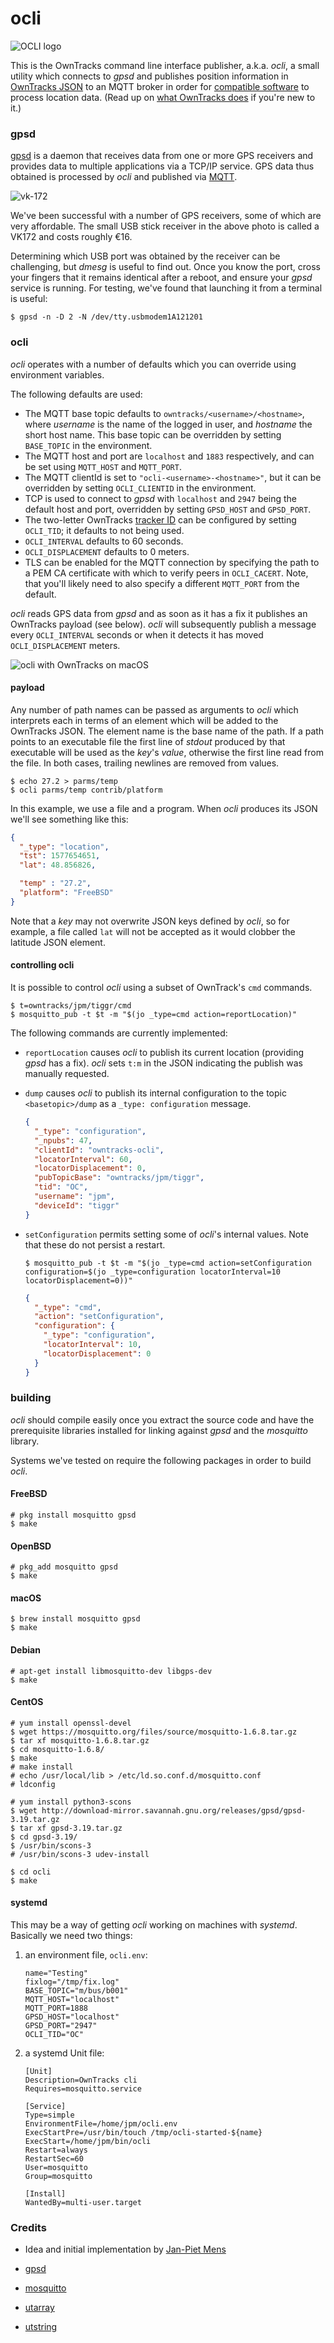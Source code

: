 # ocli

![OCLI logo](assets/owntrackscli192.png)

This is the OwnTracks command line interface publisher, a.k.a. _ocli_, a small utility which connects to _gpsd_ and publishes position information in [OwnTracks JSON](https://owntracks.org/booklet/tech/json/) to an MQTT broker in order for [compatible software](https://owntracks.org/booklet/guide/clients/) to process location data. (Read up on [what OwnTracks does](https://owntracks.org/booklet/guide/whathow/) if you're new to it.)

### gpsd

[gpsd] is a daemon that receives data from one or more GPS receivers and provides data to multiple applications via a TCP/IP service. GPS data thus obtained is processed by _ocli_ and published via [MQTT].

![vk-172](assets/img_9643.jpg)

We've been successful with a number of GPS receivers, some of which are very affordable. The small USB stick receiver in the above photo is called a VK172 and costs roughly €16.

Determining which USB port was obtained by the receiver can be challenging, but _dmesg_ is useful to find out. Once you know the port, cross your fingers that it remains identical after a reboot, and ensure your _gpsd_ service is running. For testing, we've found that launching it from a terminal is useful:

```console
$ gpsd -n -D 2 -N /dev/tty.usbmodem1A121201
```
### ocli

_ocli_ operates with a number of defaults which you can override using environment variables.

The following defaults are used:

- The MQTT base topic defaults to `owntracks/<username>/<hostname>`, where _username_ is the name of the logged in user, and _hostname_ the short host name. This base topic can be overridden by setting `BASE_TOPIC` in the environment.
- The MQTT host and port are `localhost` and `1883` respectively, and can be set using `MQTT_HOST` and `MQTT_PORT`.
- The MQTT clientId is set to `"ocli-<username>-<hostname>"`, but it can be overridden by setting `OCLI_CLIENTID` in the environment.
- TCP is used to connect to _gpsd_ with `localhost` and `2947` being the default host and port, overridden by setting `GPSD_HOST` and `GPSD_PORT`.
- The two-letter OwnTracks [tracker ID](https://owntracks.org/booklet/features/tid/) can be configured by setting `OCLI_TID`; it defaults to not being used.
- `OCLI_INTERVAL` defaults to 60 seconds.
- `OCLI_DISPLACEMENT` defaults to 0 meters.
- TLS can be enabled for the MQTT connection by specifying the path to a PEM CA certificate with which to verify peers in `OCLI_CACERT`. Note, that you'll likely need to also specify a different `MQTT_PORT` from the default.

_ocli_ reads GPS data from _gpsd_ and as soon as it has a fix it publishes an OwnTracks payload (see below). _ocli_ will subsequently publish a message every `OCLI_INTERVAL` seconds or when it detects it has moved `OCLI_DISPLACEMENT` meters.

![ocli with OwnTracks on macOS](assets/jmbp-5862.png)

#### payload

Any number of path names can be passed as arguments to _ocli_ which interprets each in terms of an element which will be added to the OwnTracks JSON. The element name is the base name of the path. If a path points to an executable file the first line of _stdout_ produced by that executable will be used as the _key_'s _value_, otherwise the first line read from the file. In both cases, trailing newlines are removed from values.

```console
$ echo 27.2 > parms/temp
$ ocli parms/temp contrib/platform
```

In this example, we use a file and a program. When _ocli_ produces its JSON we'll see something like this:

```json
{
  "_type": "location",
  "tst": 1577654651,
  "lat": 48.856826,

  "temp" : "27.2",
  "platform": "FreeBSD"
}
```

Note that a _key_ may not overwrite JSON keys defined by _ocli_, so for example, a file called `lat` will not be accepted as it would clobber the latitude JSON element.

#### controlling ocli

It is possible to control _ocli_ using a subset of OwnTrack's `cmd` commands.

```console
$ t=owntracks/jpm/tiggr/cmd
$ mosquitto_pub -t $t -m "$(jo _type=cmd action=reportLocation)"
```
The following commands are currently implemented:

- `reportLocation` causes _ocli_ to publish its current location (providing _gpsd_ has a fix). _ocli_ sets `t:m` in the JSON indicating the publish was manually requested.
- `dump` causes _ocli_ to publish its internal configuration to the topic `<basetopic>/dump` as a `_type: configuration` message.

	```json
	{
	  "_type": "configuration",
	  "_npubs": 47,
	  "clientId": "owntracks-ocli",
	  "locatorInterval": 60,
	  "locatorDisplacement": 0,
	  "pubTopicBase": "owntracks/jpm/tiggr",
	  "tid": "OC",
	  "username": "jpm",
	  "deviceId": "tiggr"
	}
	```

- `setConfiguration` permits setting some of _ocli_'s internal values. Note that these do not persist a restart.

    ```console
    $ mosquitto_pub -t $t -m "$(jo _type=cmd action=setConfiguration configuration=$(jo _type=configuration locatorInterval=10 locatorDisplacement=0))"
    ```

	```json
	{
	  "_type": "cmd",
	  "action": "setConfiguration",
	  "configuration": {
	    "_type": "configuration",
	    "locatorInterval": 10,
	    "locatorDisplacement": 0
	  }
	}
	```



### building

_ocli_ should compile easily once you extract the source code and have the prerequisite libraries installed for linking against _gpsd_ and the _mosquitto_ library.

Systems we've tested on require the following packages in order to build _ocli_.

#### FreeBSD

```console
# pkg install mosquitto gpsd
$ make
```

#### OpenBSD

```console
# pkg_add mosquitto gpsd
$ make
```

#### macOS

```console
$ brew install mosquitto gpsd
$ make
```

#### Debian

```console
# apt-get install libmosquitto-dev libgps-dev
$ make
```

#### CentOS

```console
# yum install openssl-devel
$ wget https://mosquitto.org/files/source/mosquitto-1.6.8.tar.gz
$ tar xf mosquitto-1.6.8.tar.gz
$ cd mosquitto-1.6.8/
$ make
# make install
# echo /usr/local/lib > /etc/ld.so.conf.d/mosquitto.conf
# ldconfig

# yum install python3-scons
$ wget http://download-mirror.savannah.gnu.org/releases/gpsd/gpsd-3.19.tar.gz
$ tar xf gpsd-3.19.tar.gz
$ cd gpsd-3.19/
$ /usr/bin/scons-3
# /usr/bin/scons-3 udev-install

$ cd ocli
$ make
```

#### systemd

This may be a way of getting _ocli_ working on machines with _systemd_. Basically we need two things:

1. an environment file, `ocli.env`:

	```
	name="Testing"
	fixlog="/tmp/fix.log"
	BASE_TOPIC="m/bus/b001"
	MQTT_HOST="localhost"
	MQTT_PORT=1888
	GPSD_HOST="localhost"
	GPSD_PORT="2947"
	OCLI_TID="OC"
	```

2. a systemd Unit file:

	```
	[Unit]
	Description=OwnTracks cli
	Requires=mosquitto.service

	[Service]
	Type=simple
	EnvironmentFile=/home/jpm/ocli.env
	ExecStartPre=/usr/bin/touch /tmp/ocli-started-${name}
	ExecStart=/home/jpm/bin/ocli
	Restart=always
	RestartSec=60
	User=mosquitto
	Group=mosquitto

	[Install]
	WantedBy=multi-user.target
	```


### Credits

- Idea and initial implementation by [Jan-Piet Mens](https://jpmens.net)
- [gpsd]
- [mosquitto](https://mosquitto.org)
- [utarray](https://troydhanson.github.io/uthash/utarray.html)
- [utstring](https://troydhanson.github.io/uthash/utstring.html)

  [gpsd]: https://gpsd.gitlab.io/gpsd/
  [mqtt]: http://mqtt.org
